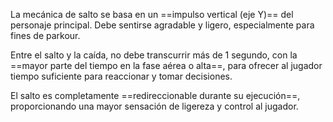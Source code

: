 
La mecánica de salto se basa en un ==impulso vertical (eje Y)== del personaje principal. Debe sentirse agradable y ligero, especialmente para fines de parkour.

Entre el salto y la caída, no debe transcurrir más de 1 segundo, con la ==mayor parte del tiempo en la fase aérea o alta==, para ofrecer al jugador tiempo suficiente para reaccionar y tomar decisiones.

El salto es completamente ==redireccionable durante su ejecución==, proporcionando una mayor sensación de ligereza y control al jugador.
